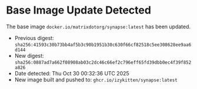 # Base Image Update Detected
The base image `docker.io/matrixdotorg/synapse:latest` has been updated.
- Previous digest: `sha256:41593c30b73bb4af5b3c90b1951b30c630f66cf82518c5ee308628ee9aa6d144`
- New digest: `sha256:0887ad7a662f08908ab03c2dc46c66ef2c796eff65fd39dbb0ec4f39f852a826`
- Date detected: Thu Oct 30 00:32:36 UTC 2025
- New image built and pushed to: `ghcr.io/izykitten/synapse:latest`
